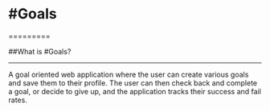 # #Goals
=========

##What is #Goals?
____
A goal oriented web application where the user can create various goals and save them to their profile. The user can then check back and complete a goal, or decide to give up, and the application tracks their success and fail rates.


